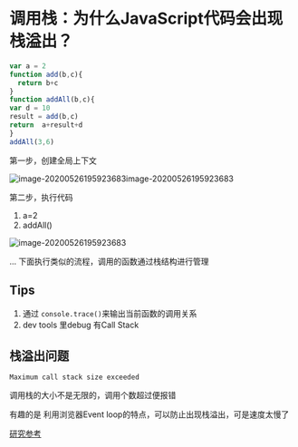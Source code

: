 # 调用栈：为什么JavaScript代码会出现栈溢出？

```js
var a = 2
function add(b,c){
  return b+c
}
function addAll(b,c){
var d = 10
result = add(b,c)
return  a+result+d
}
addAll(3,6)
```

第一步，创建全局上下文

![![image-20200526195923683](http://picbed.sedationh.cn/image-20200526195923683.png)![image-20200526195923683](http://picbed.sedationh.cn/image-20200526195923683.png)](http://picbed.sedationh.cn/image-20200526195701244.png)

第二步，执行代码

1. a=2
2. addAll()

![image-20200526195923683](http://picbed.sedationh.cn/image-20200526195923683.png)

... 下面执行类似的流程，调用的函数通过栈结构进行管理



## Tips

1. 通过 `console.trace()`来输出当前函数的调用关系
2. dev tools 里debug 有Call Stack



## 栈溢出问题

`Maximum call stack size exceeded`

调用栈的大小不是无限的，调用个数超过便报错



有趣的是 利用浏览器Event loop的特点，可以防止出现栈溢出，可是速度太慢了

[研究参考](https://github.com/SedationH/web-roam/blob/master/002%E6%B5%8F%E8%A7%88%E5%99%A8%E6%B8%B2%E6%9F%93%E5%8E%9F%E7%90%86/FnCallbackTest.html)